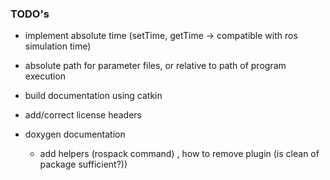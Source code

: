 ### TODO's ###

* implement absolute time (setTime, getTime -> compatible with ros simulation time)
* absolute path for parameter files, or relative to path of program execution
* build documentation using catkin
* add/correct license headers
* doxygen documentation

     * add helpers (rospack command)
, how to remove plugin (is clean of package sufficient?))  